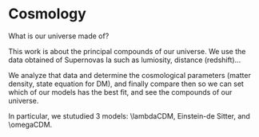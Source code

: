 # Cosmology
What is our universe made of?

This work is about the principal compounds of our universe. We use the data obtained of Supernovas Ia such as lumiosity, distance (redshift)...

We analyze that data and determine the cosmological parameters (matter density, state equation for DM), and finally compare then so we can set which of our models has the best fit, and see the compounds of our universe.

In particular, we stutudied 3 models: \lambdaCDM, Einstein-de Sitter, and \omegaCDM.
